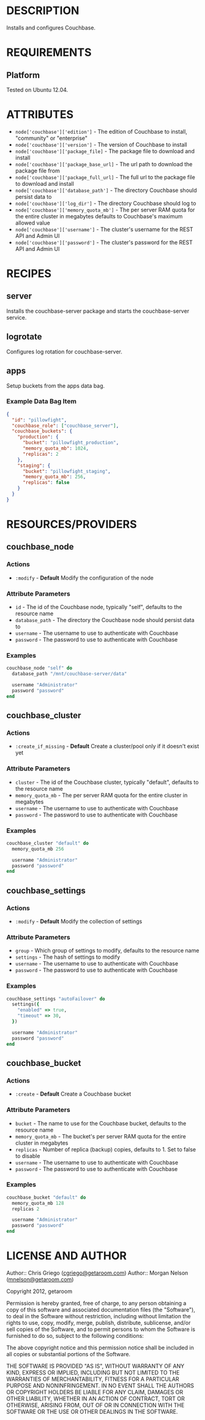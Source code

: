 DESCRIPTION
===========

Installs and configures Couchbase.

REQUIREMENTS
============

Platform
--------

Tested on Ubuntu 12.04.

ATTRIBUTES
==========

* `node['couchbase']['edition']`         - The edition of Couchbase to install, "community" or "enterprise"
* `node['couchbase']['version']`         - The version of Couchbase to install
* `node['couchbase']['package_file]`     - The package file to download and install
* `node['couchbase']['package_base_url]` - The url path to download the package file from
* `node['couchbase']['package_full_url]` - The full url to the package file to download and install
* `node['couchbase']['database_path']`   - The directory Couchbase should persist data to
* `node['couchbase']['log_dir']`         - The directory Couchbase should log to
* `node['couchbase']['memory_quota_mb']` - The per server RAM quota for the entire cluster in megabytes
                                           defaults to Couchbase's maximum allowed value
* `node['couchbase']['username']`        - The cluster's username for the REST API and Admin UI
* `node['couchbase']['password']`        - The cluster's password for the REST API and Admin UI

RECIPES
=======

server
------

Installs the couchbase-server package and starts the couchbase-server service.

logrotate
---------

Configures log rotation for couchbase-server.

apps
----

Setup buckets from the apps data bag.

### Example Data Bag Item

```json
{
  "id": "pillowfight",
  "couchbase_role": ["couchbase_server"],
  "couchbase_buckets": {
    "production": {
      "bucket": "pillowfight_production",
      "memory_quota_mb": 1024,
      "replicas": 2
    },
    "staging": {
      "bucket": "pillowfight_staging",
      "memory_quota_mb": 256,
      "replicas": false
    }
  }
}
```

RESOURCES/PROVIDERS
===================

couchbase_node
--------------

### Actions

* `:modify` - **Default** Modify the configuration of the node

### Attribute Parameters

* `id` - The id of the Couchbase node, typically "self", defaults to the resource name
* `database_path` - The directory the Couchbase node should persist data to
* `username` - The username to use to authenticate with Couchbase
* `password` - The password to use to authenticate with Couchbase

### Examples

```ruby
couchbase_node "self" do
  database_path "/mnt/couchbase-server/data"

  username "Administrator"
  password "password"
end
```

couchbase_cluster
-----------------

### Actions

* `:create_if_missing` - **Default** Create a cluster/pool only if it doesn't exist yet

### Attribute Parameters

* `cluster` - The id of the Couchbase cluster, typically "default", defaults to the resource name
* `memory_quota_mb` - The per server RAM quota for the entire cluster in megabytes
* `username` - The username to use to authenticate with Couchbase
* `password` - The password to use to authenticate with Couchbase

### Examples

```ruby
couchbase_cluster "default" do
  memory_quota_mb 256

  username "Administrator"
  password "password"
end
```

couchbase_settings
------------------

### Actions

* `:modify` - **Default** Modify the collection of settings

### Attribute Parameters

* `group` - Which group of settings to modify, defaults to the resource name
* `settings` - The hash of settings to modify
* `username` - The username to use to authenticate with Couchbase
* `password` - The password to use to authenticate with Couchbase

### Examples

```ruby
couchbase_settings "autoFailover" do
  settings({
    "enabled" => true,
    "timeout" => 30,
  })

  username "Administrator"
  password "password"
end
```

couchbase_bucket
----------------

### Actions

* `:create` - **Default** Create a Couchbase bucket

### Attribute Parameters

* `bucket` - The name to use for the Couchbase bucket, defaults to the resource name
* `memory_quota_mb` - The bucket's per server RAM quota for the entire cluster in megabytes
* `replicas` - Number of replica (backup) copies, defaults to 1. Set to false to disable
* `username` - The username to use to authenticate with Couchbase
* `password` - The password to use to authenticate with Couchbase

### Examples

```ruby
couchbase_bucket "default" do
  memory_quota_mb 128
  replicas 2

  username "Administrator"
  password "password"
end
```

LICENSE AND AUTHOR
==================

Author:: Chris Griego (<cgriego@getaroom.com>)
Author:: Morgan Nelson (<mnelson@getaroom.com>)

Copyright 2012, getaroom

Permission is hereby granted, free of charge, to any person obtaining
a copy of this software and associated documentation files (the
"Software"), to deal in the Software without restriction, including
without limitation the rights to use, copy, modify, merge, publish,
distribute, sublicense, and/or sell copies of the Software, and to
permit persons to whom the Software is furnished to do so, subject to
the following conditions:

The above copyright notice and this permission notice shall be
included in all copies or substantial portions of the Software.

THE SOFTWARE IS PROVIDED "AS IS", WITHOUT WARRANTY OF ANY KIND,
EXPRESS OR IMPLIED, INCLUDING BUT NOT LIMITED TO THE WARRANTIES OF
MERCHANTABILITY, FITNESS FOR A PARTICULAR PURPOSE AND
NONINFRINGEMENT. IN NO EVENT SHALL THE AUTHORS OR COPYRIGHT HOLDERS BE
LIABLE FOR ANY CLAIM, DAMAGES OR OTHER LIABILITY, WHETHER IN AN ACTION
OF CONTRACT, TORT OR OTHERWISE, ARISING FROM, OUT OF OR IN CONNECTION
WITH THE SOFTWARE OR THE USE OR OTHER DEALINGS IN THE SOFTWARE.
